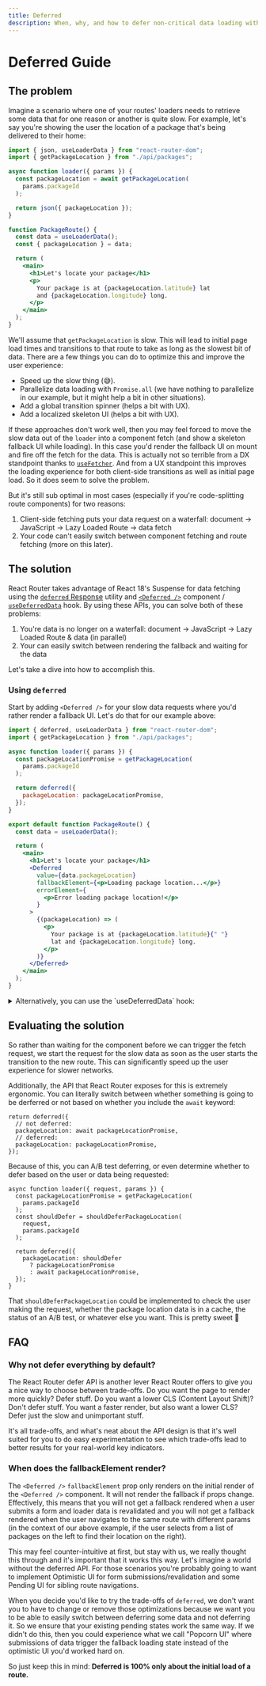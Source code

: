 ```yaml
---
title: Deferred
description: When, why, and how to defer non-critical data loading with React 18 and React Router's deferred API.
---
```


# Deferred Guide

## The problem

Imagine a scenario where one of your routes' loaders needs to retrieve some data that for one reason or another is quite slow. For example, let's say you're showing the user the location of a package that's being delivered to their home:

```jsx
import { json, useLoaderData } from "react-router-dom";
import { getPackageLocation } from "./api/packages";

async function loader({ params }) {
  const packageLocation = await getPackageLocation(
    params.packageId
  );

  return json({ packageLocation });
}

function PackageRoute() {
  const data = useLoaderData();
  const { packageLocation } = data;

  return (
    <main>
      <h1>Let's locate your package</h1>
      <p>
        Your package is at {packageLocation.latitude} lat
        and {packageLocation.longitude} long.
      </p>
    </main>
  );
}
```

We'll assume that `getPackageLocation` is slow. This will lead to initial page load times and transitions to that route to take as long as the slowest bit of data. There are a few things you can do to optimize this and improve the user experience:

- Speed up the slow thing (😅).
- Parallelize data loading with `Promise.all` (we have nothing to parallelize in our example, but it might help a bit in other situations).
- Add a global transition spinner (helps a bit with UX).
- Add a localized skeleton UI (helps a bit with UX).

If these approaches don't work well, then you may feel forced to move the slow data out of the `loader` into a component fetch (and show a skeleton fallback UI while loading). In this case you'd render the fallback UI on mount and fire off the fetch for the data. This is actually not so terrible from a DX standpoint thanks to [`useFetcher`][usefetcher]. And from a UX standpoint this improves the loading experience for both client-side transitions as well as initial page load. So it does seem to solve the problem.

But it's still sub optimal in most cases (especially if you're code-splitting route components) for two reasons:

1. Client-side fetching puts your data request on a waterfall: document -> JavaScript -> Lazy Loaded Route -> data fetch
2. Your code can't easily switch between component fetching and route fetching (more on this later).

## The solution

React Router takes advantage of React 18's Suspense for data fetching using the [`deferred` Response][deferred response] utility and [`<Deferred />`][deferred] component / [`useDeferredData`][usedeferreddata] hook. By using these APIs, you can solve both of these problems:

1. You're data is no longer on a waterfall: document -> JavaScript -> Lazy Loaded Route & data (in parallel)
2. Your can easily switch between rendering the fallback and waiting for the data

Let's take a dive into how to accomplish this.

### Using `deferred`

Start by adding `<Deferred />` for your slow data requests where you'd rather render a fallback UI. Let's do that for our example above:

```jsx lines=[1,5,10,20-33]
import { deferred, useLoaderData } from "react-router-dom";
import { getPackageLocation } from "./api/packages";

async function loader({ params }) {
  const packageLocationPromise = getPackageLocation(
    params.packageId
  );

  return deferred({
    packageLocation: packageLocationPromise,
  });
}

export default function PackageRoute() {
  const data = useLoaderData();

  return (
    <main>
      <h1>Let's locate your package</h1>
      <Deferred
        value={data.packageLocation}
        fallbackElement={<p>Loading package location...</p>}
        errorElement={
          <p>Error loading package location!</p>
        }
      >
        {(packageLocation) => (
          <p>
            Your package is at {packageLocation.latitude}{" "}
            lat and {packageLocation.longitude} long.
          </p>
        )}
      </Deferred>
    </main>
  );
}
```

<details>
  <summary>Alternatively, you can use the `useDeferredData` hook:</summary>

If you're not jazzed about bringing back render props, you can use a hook, but you'll have to break things out into another component:

```jsx lines=[21]
export default function PackageRoute() {
  const data = useLoaderData();

  return (
    <main>
      <h1>Let's locate your package</h1>
      <Deferred
        value={data.packageLocation}
        fallbackElement={<p>Loading package location...</p>}
        errorElement={
          <p>Error loading package location!</p>
        }
      >
        <PackageLocation />
      </Deferred>
    </main>
  );
}

function PackageLocation() {
  const packageLocation = useDeferredData();
  return (
    <p>
      Your package is at {packageLocation.latitude} lat and{" "}
      {packageLocation.longitude} long.
    </p>
  );
}
```

</details>

## Evaluating the solution

So rather than waiting for the component before we can trigger the fetch request, we start the request for the slow data as soon as the user starts the transition to the new route. This can significantly speed up the user experience for slower networks.

Additionally, the API that React Router exposes for this is extremely ergonomic. You can literally switch between whether something is going to be derferred or not based on whether you include the `await` keyword:

```tsx
return deferred({
  // not deferred:
  packageLocation: await packageLocationPromise,
  // deferred:
  packageLocation: packageLocationPromise,
});
```

Because of this, you can A/B test deferring, or even determine whether to defer based on the user or data being requested:

```tsx
async function loader({ request, params }) {
  const packageLocationPromise = getPackageLocation(
    params.packageId
  );
  const shouldDefer = shouldDeferPackageLocation(
    request,
    params.packageId
  );

  return deferred({
    packageLocation: shouldDefer
      ? packageLocationPromise
      : await packageLocationPromise,
  });
}
```

That `shouldDeferPackageLocation` could be implemented to check the user making the request, whether the package location data is in a cache, the status of an A/B test, or whatever else you want. This is pretty sweet 🍭

## FAQ

### Why not defer everything by default?

The React Router defer API is another lever React Router offers to give you a nice way to choose between trade-offs. Do you want the page to render more quickly? Defer stuff. Do you want a lower CLS (Content Layout Shift)? Don't defer stuff. You want a faster render, but also want a lower CLS? Defer just the slow and unimportant stuff.

It's all trade-offs, and what's neat about the API design is that it's well suited for you to do easy experimentation to see which trade-offs lead to better results for your real-world key indicators.

### When does the fallbackElement render?

The `<Deferred />` `fallbackElement` prop only renders on the initial render of the `<Deferred />` component. It will not render the fallback if props change. Effectively, this means that you will not get a fallback rendered when a user submits a form and loader data is revalidated and you will not get a fallback rendered when the user navigates to the same route with different params (in the context of our above example, if the user selects from a list of packages on the left to find their location on the right).

This may feel counter-intuitive at first, but stay with us, we really thought this through and it's important that it works this way. Let's imagine a world without the deferred API. For those scenarios you're probably going to want to implement Optimistic UI for form submissions/revalidation and some Pending UI for sibling route navigations.

When you decide you'd like to try the trade-offs of `deferred`, we don't want you to have to change or remove those optimizations because we want you to be able to easily switch between deferring some data and not deferring it. So we ensure that your existing pending states work the same way. If we didn't do this, then you could experience what we call "Popcorn UI" where submissions of data trigger the fallback loading state instead of the optimistic UI you'd worked hard on.

So just keep this in mind: **Deferred is 100% only about the initial load of a route.**

[link]: ../components/link
[usefetcher]: ../hooks/use-fetcher
[deferred response]: ../fetch/deferred
[deferred]: ../components/deferred
[usedeferreddata]: ../hooks/use-deferred-data
